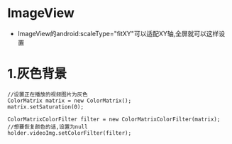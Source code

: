 # ImageView

- ImageView的android:scaleType="fitXY"可以适配XY轴,全屏就可以这样设置

# 1.灰色背景

	//设置正在播放的视频图片为灰色
    ColorMatrix matrix = new ColorMatrix();
    matrix.setSaturation(0);

    ColorMatrixColorFilter filter = new ColorMatrixColorFilter(matrix);
    //想要恢复颜色的话,设置为null
    holder.videoImg.setColorFilter(filter);
